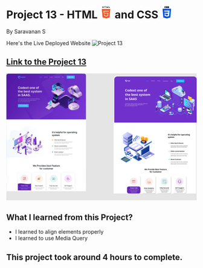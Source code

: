 # Project 13 - HTML ![html-5](./assets/html-5.png) and CSS ![css-3](./assets/css-3.png)

By Saravanan S

Here's the Live Deployed Website ![Project 13](https://img.shields.io/badge/Project-13-green)

## [Link to the Project 13](https://ineuron-project-13.netlify.app/) 

![Completed Website](./13.png)

## What I learned from this Project?
- I learned to align elements properly
- I learned to use Media Query

## This project took around 4 hours to complete.